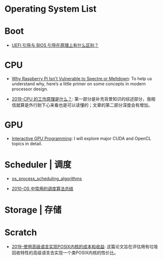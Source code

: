 # Operating System List

# Boot

- [UEFI 引导与 BIOS 引导在原理上有什么区别？](https://www.zhihu.com/question/21672895/answer/774538058)

# CPU

- [Why Raspberry Pi Isn't Vulnerable to Spectre or Meltdown](http://t.cn/RH3DVKj): To help us understand why, here’s a little primer on some concepts in modern processor design.

- [2019-CPU 的工作原理是什么？](https://www.zhihu.com/question/40571490/answer/746043817): 第一部分是补充背景知识的综述部分，我相信就算是外行耐下心来看也是可以读懂的；文章的第二部分深度会有增加。

# GPU

- [Interactive GPU Programming](https://parg.co/UiQ): I will explore major CUDA and OpenCL topics in detail.

# Scheduler | 调度

- [os_process_scheduling_algorithms](http://www.tutorialspoint.com/operating_system/os_process_scheduling_algorithms.htm)

- [2010-OS 中常用的调度算法总结](http://blog.chinaunix.net/uid-25132162-id-361291.html)

# Storage | 存储

# Scratch 

- [2019-使用高级语言实现POSIX内核的成本和收益](https://www.zhihu.com/question/326571508/answer/703388743): 这篇论文旨在评估用有垃圾回收特性的高级语言去实现一个类POSIX内核的性价比。
